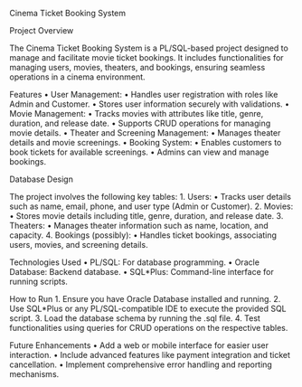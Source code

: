 Cinema Ticket Booking System

Project Overview

The Cinema Ticket Booking System is a PL/SQL-based project designed to manage and facilitate movie ticket bookings. It includes functionalities for managing users, movies, theaters, and bookings, ensuring seamless operations in a cinema environment.

Features
	•	User Management:
	•	Handles user registration with roles like Admin and Customer.
	•	Stores user information securely with validations.
	•	Movie Management:
	•	Tracks movies with attributes like title, genre, duration, and release date.
	•	Supports CRUD operations for managing movie details.
	•	Theater and Screening Management:
	•	Manages theater details and movie screenings.
	•	Booking System:
	•	Enables customers to book tickets for available screenings.
	•	Admins can view and manage bookings.

Database Design

The project involves the following key tables:
	1.	Users:
	•	Tracks user details such as name, email, phone, and user type (Admin or Customer).
	2.	Movies:
	•	Stores movie details including title, genre, duration, and release date.
	3.	Theaters:
	•	Manages theater information such as name, location, and capacity.
	4.	Bookings (possibly):
	•	Handles ticket bookings, associating users, movies, and screening details.

Technologies Used
	•	PL/SQL: For database programming.
	•	Oracle Database: Backend database.
	•	SQL*Plus: Command-line interface for running scripts.

How to Run
	1.	Ensure you have Oracle Database installed and running.
	2.	Use SQL*Plus or any PL/SQL-compatible IDE to execute the provided SQL script.
	3.	Load the database schema by running the .sql file.
	4.	Test functionalities using queries for CRUD operations on the respective tables.

Future Enhancements
	•	Add a web or mobile interface for easier user interaction.
	•	Include advanced features like payment integration and ticket cancellation.
	•	Implement comprehensive error handling and reporting mechanisms.
